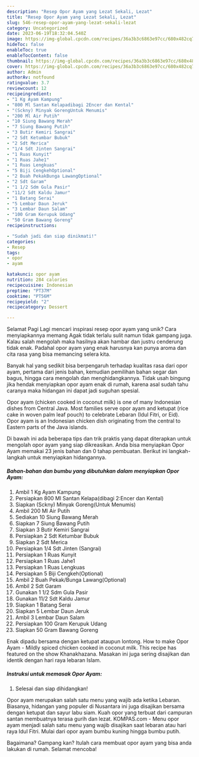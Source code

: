 ```yaml
---
description: "Resep Opor Ayam yang Lezat Sekali, Lezat"
title: "Resep Opor Ayam yang Lezat Sekali, Lezat"
slug: 546-resep-opor-ayam-yang-lezat-sekali-lezat
category: Uncategorized
date: 2023-06-19T18:32:04.540Z
image: https://img-global.cpcdn.com/recipes/36a3b3c6863e97cc/680x482cq70/opor-ayam-foto-resep-utama.jpg
hideToc: false
enableToc: true
enableTocContent: false
thumbnail: https://img-global.cpcdn.com/recipes/36a3b3c6863e97cc/680x482cq70/opor-ayam-foto-resep-utama.jpg
cover: https://img-global.cpcdn.com/recipes/36a3b3c6863e97cc/680x482cq70/opor-ayam-foto-resep-utama.jpg
author: Admin
authorAv: notfound
ratingvalue: 3.7
reviewcount: 12
recipeingredient:
- "1 Kg Ayam Kampung"
- "800 Ml Santan Kelapadibagi 2Encer dan Kental"
- "(Sckny) Minyak GorengUntuk Menumis"
- "200 Ml Air Putih"
- "10 Siung Bawang Merah"
- "7 Siung Bawang Putih"
- "3 Butir Kemiri Sangrai"
- "2 Sdt Ketumbar Bubuk"
- "2 Sdt Merica"
- "1/4 Sdt Jinten Sangrai"
- "1 Ruas Kunyit"
- "1 Ruas Jahe1"
- "1 Ruas Lengkuas"
- "5 Biji CengkehOptional"
- "2 Buah PekakBunga LawangOptional"
- "2 Sdt Garam"
- "1 1/2 Sdm Gula Pasir"
- "11/2 Sdt Kaldu Jamur"
- "1 Batang Serai"
- "5 Lembar Daun Jeruk"
- "3 Lembar Daun Salam"
- "100 Gram Kerupuk Udang"
- "50 Gram Bawang Goreng"
recipeinstructions:

- "Sudah jadi dan siap dinikmati!"
categories:
- Resep
tags:
- opor
- ayam

katakunci: opor ayam 
nutrition: 284 calories
recipecuisine: Indonesian
preptime: "PT37M"
cooktime: "PT56M"
recipeyield: "2"
recipecategory: Dessert

---
```



Selamat Pagi Lagi mencari inspirasi resep opor ayam yang unik? Cara menyiapkannya memang Agak tidak terlalu sulit namun tidak gampang juga. Kalau salah mengolah maka hasilnya akan hambar dan justru cenderung tidak enak. Padahal opor ayam yang enak harusnya kan punya aroma dan cita rasa yang bisa memancing selera kita.


Banyak hal yang sedikit bisa berpengaruh terhadap kualitas rasa dari opor ayam, pertama dari jenis bahan, kemudian pemilihan bahan segar dan bagus, hingga cara mengolah dan menghidangkannya. Tidak usah bingung jika hendak menyiapkan opor ayam enak di rumah, karena asal sudah tahu caranya maka hidangan ini dapat jadi suguhan spesial.

Opor ayam (chicken cooked in coconut milk) is one of many Indonesian dishes from Central Java. Most families serve opor ayam and ketupat (rice cake in woven palm leaf pouch) to celebrate Lebaran (Idul Fitri, or Eid). Opor ayam is an Indonesian chicken dish originating from the central to Eastern parts of the Java islands.


Di bawah ini ada beberapa tips dan trik praktis yang dapat diterapkan untuk mengolah opor ayam yang siap dikreasikan. Anda bisa menyiapkan Opor Ayam memakai 23 jenis bahan dan 0 tahap pembuatan. Berikut ini langkah-langkah untuk menyiapkan hidangannya.

<!--inarticleads1-->

##### Bahan-bahan dan bumbu yang dibutuhkan dalam menyiapkan Opor Ayam:

1. Ambil 1 Kg Ayam Kampung
1. Persiapkan 800 Ml Santan Kelapa(dibagi 2:Encer dan Kental)
1. Siapkan (Sckny) Minyak Goreng(Untuk Menumis)
1. Ambil 200 Ml Air Putih
1. Sediakan 10 Siung Bawang Merah
1. Siapkan 7 Siung Bawang Putih
1. Siapkan 3 Butir Kemiri Sangrai
1. Persiapkan 2 Sdt Ketumbar Bubuk
1. Siapkan 2 Sdt Merica
1. Persiapkan 1/4 Sdt Jinten (Sangrai)
1. Persiapkan 1 Ruas Kunyit
1. Persiapkan 1 Ruas Jahe1
1. Persiapkan 1 Ruas Lengkuas
1. Persiapkan 5 Biji Cengkeh(Optional)
1. Ambil 2 Buah Pekak/Bunga Lawang(Optional)
1. Ambil 2 Sdt Garam
1. Gunakan 1 1/2 Sdm Gula Pasir
1. Gunakan 11/2 Sdt Kaldu Jamur
1. Siapkan 1 Batang Serai
1. Siapkan 5 Lembar Daun Jeruk
1. Ambil 3 Lembar Daun Salam
1. Persiapkan 100 Gram Kerupuk Udang
1. Siapkan 50 Gram Bawang Goreng


Enak dipadu bersama dengan ketupat ataupun lontong. How to make Opor Ayam - Mildly spiced chicken cooked in coconut milk. This recipe has featured on the show Khanakhazana. Masakan ini juga sering disajikan dan identik dengan hari raya lebaran Islam. 

<!--inarticleads2-->

##### Instruksi untuk memasak Opor Ayam:


1. Selesai dan siap dihidangkan!

Opor ayam merupakan salah satu menu yang wajib ada ketika Lebaran. Biasanya, hidangan yang populer di Nusantara ini juga disajikan bersama dengan ketupat dan sayur labu siam. Kuah opor yang terbuat dari campuran santan membuatnya terasa gurih dan lezat. KOMPAS.com - Menu opor ayam menjadi salah satu menu yang wajib disajikan saat lebaran atau hari raya Idul Fitri. Mulai dari opor ayam bumbu kuning hingga bumbu putih. 

Bagaimana? Gampang kan? Itulah cara membuat opor ayam yang bisa anda lakukan di rumah. Selamat mencoba!
